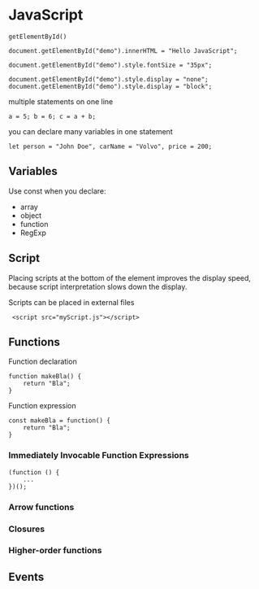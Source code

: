 # JavaScript


`getElementById()`  

```
document.getElementById("demo").innerHTML = "Hello JavaScript";

document.getElementById("demo").style.fontSize = "35px";

document.getElementById("demo").style.display = "none";
document.getElementById("demo").style.display = "block";
```

multiple statements on one line
```
a = 5; b = 6; c = a + b;
```

you can declare many variables in one statement
```
let person = "John Doe", carName = "Volvo", price = 200;
```

## Variables
Use const when you declare:
- array
- object
- function
- RegExp

## Script
Placing scripts at the bottom of the <body> element improves the display speed, because script interpretation slows down the display.  

Scripts can be placed in external files  
```
 <script src="myScript.js"></script> 
```

## Functions
Function declaration
```
function makeBla() {
	return "Bla";
}
```

Function expression
```
const makeBla = function() {
	return "Bla";
}
```

### Immediately Invocable Function Expressions
```
(function () {
	...
})();
```

### Arrow functions

### Closures

### Higher-order functions

## Events
